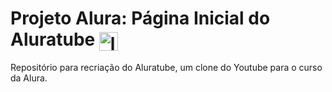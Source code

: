 # Projeto Alura: Página Inicial do Aluratube <img align="center" alt="logo-Yuutube" height="30" width="30" src="https://raw.githubusercontent.com/JPerluxo/Projeto-Alura-Aluratube/main/img/cabecalho/Logo.png" style="max-width:100%;">
Repositório para recriação do Aluratube, um clone do Youtube para o curso da Alura.